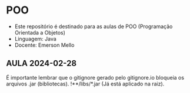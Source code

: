 # POO

- Este repositório é destinado para as aulas de POO (Programação Orientada a Objetos)
- Linguagem: Java
- Docente: Emerson Mello

## AULA 2024-02-28
É importante lembrar que o gitignore gerado pelo gitignore.io bloqueia os arquivos .jar (bibliotecas). !**/libs/*.jar (Já está aplicado na raiz).
